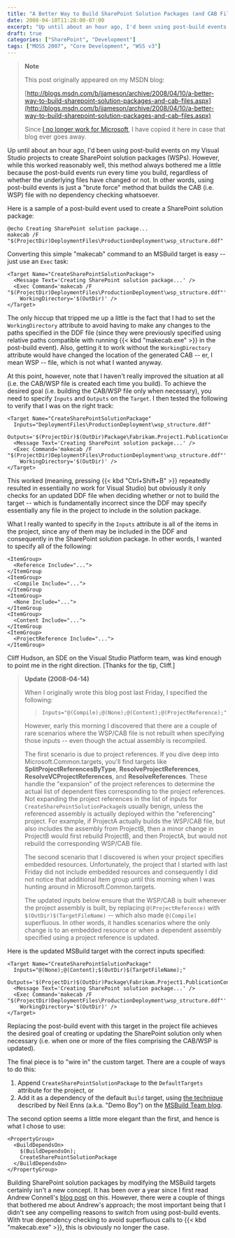 ```yaml
---
title: "A Better Way to Build SharePoint Solution Packages (and CAB Files)"
date: 2008-04-10T11:28:00-07:00
excerpt: "Up until about an hour ago, I'd been using post-build events on my Visual Studio projects to create SharePoint solution packages (WSPs). However, while this worked reasonably well, this method always bothered me a little because the post-build events..."
draft: true
categories: ["SharePoint", "Development"]
tags: ["MOSS 2007", "Core Development", "WSS v3"]
---
```


> **Note**
>
> This post originally appeared on my MSDN blog:
>
> [http://blogs.msdn.com/b/jjameson/archive/2008/04/10/a-better-way-to-build-sharepoint-solution-packages-and-cab-files.aspx](http://blogs.msdn.com/b/jjameson/archive/2008/04/10/a-better-way-to-build-sharepoint-solution-packages-and-cab-files.aspx)
>
> Since [I no longer work for Microsoft](/blog/jjameson/2011/09/02/last-day-with-microsoft), I have copied it here in case that blog                 ever goes away.

Up until about an hour ago, I'd been using post-build events on my Visual Studio         projects to create SharePoint solution packages (WSPs). However, while this worked         reasonably well, this method always bothered me a little because the post-build         events run every time you build, regardless of whether the underlying files have         changed or not. In other words, using post-build events is just a "brute force"         method that builds the CAB (i.e. WSP) file with no dependency checking whatsoever.

Here is a sample of a post-build event used to create a SharePoint solution package:

```
@echo Creating SharePoint solution package...
makecab /F "$(ProjectDir)DeploymentFiles\ProductionDeployment\wsp_structure.ddf"
```

Converting this simple "makecab" command to an MSBuild target is easy -- just use         an `Exec` task:

```
<Target Name="CreateSharePointSolutionPackage">
  <Message Text='Creating SharePoint solution package...' />
  <Exec Command='makecab /F "$(ProjectDir)DeploymentFiles\ProductionDeployment\wsp_structure.ddf"'
    WorkingDirectory='$(OutDir)' />
</Target>
```

The only hiccup that tripped me up a little is the fact that I had to set the `WorkingDirectory` attribute to avoid         having to make any changes to the paths specified in the DDF file (since they were         previously specified using relative paths compatible with running {{< kbd "makecab.exe" >}}         in the post-build event). Also, getting it to work without the `WorkingDirectory` attribute would have changed the location of         the generated CAB -- er, I mean WSP -- file, which is not what I wanted anyway.

At this point, however, note that I haven't really improved the situation at all         (i.e. the CAB/WSP file is created each time you build). To achieve the desired goal         (i.e. building the CAB/WSP file only when necessary), you need to specify `Inputs` and `Outputs`         on the `Target`. I then tested the         following to verify that I was on the right track:

```
<Target Name="CreateSharePointSolutionPackage"
  Inputs="DeploymentFiles\ProductionDeployment\wsp_structure.ddf"
  Outputs='$(ProjectDir)$(OutDir)Package\Fabrikam.Project1.PublicationContentTypes.wsp'>
  <Message Text='Creating SharePoint solution package...' />
  <Exec Command='makecab /F "$(ProjectDir)DeploymentFiles\ProductionDeployment\wsp_structure.ddf"'
    WorkingDirectory='$(OutDir)' />
</Target>
```

This worked (meaning, pressing {{< kbd "Ctrl+Shift+B" >}} repeatedly resulted in essentially         no work for Visual Studio) but obviously it only checks for an updated DDF file         when deciding whether or not to build the target -- which is fundamentally incorrect         since the DDF may specify essentially any file in the project to include in the         solution package.

What I really wanted to specify in the `Inputs`         attribute is all of the items in the project, since any of them may be included         in the DDF and consequently in the SharePoint solution package. In other words,         I wanted to specify all of the following:

```
<ItemGroup>
  <Reference Include="...">
</ItemGroup
<ItemGroup>
  <Compile Include="...">
</ItemGroup
<ItemGroup>
  <None Include="...">
</ItemGroup
<ItemGroup>
  <Content Include="...">
</ItemGroup
<ItemGroup>
  <ProjectReference Include="...">
</ItemGroup>
```

Cliff Hudson, an SDE on the Visual Studio Platform team, was kind enough to point         me in the right direction. [Thanks for the tip, Cliff.]

> **Update (2008-04-14)**
>
> When I originally wrote this blog post last Friday, I specified the following:
>
> > `Inputs="@(Compile);@(None);@(Content);@(ProjectReference);"`
>
> However, early this morning I discovered that there are a couple of rare scenarios                 where the WSP/CAB file is not rebuilt when specifying those inputs -- even though                 the actual assembly is recompiled.
>
> The first scenario is due to project references. If you dive deep into Microsoft.Common.targets,                 you'll find targets like **SplitProjectReferencesByType**, **ResolveProjectReferences**,                 **ResolveVCProjectReferences**, and **ResolveReferences**.                 These handle the "expansion" of the project references to determine the actual list                 of dependent files corresponding to the project references. Not expanding the project                 references in the list of inputs for `CreateSharePointSolutionPackage`is usually benign, unless the referenced assembly is actually deployed                 within the "referencing" project. For example, if ProjectA actually builds the WSP/CAB                 file, but also includes the assembly from ProjectB, then a minor change in ProjectB                 would first rebuild ProjectB, and then ProjectA, but would not rebuild the corresponding                 WSP/CAB file.
>
> The second scenario that I discovered is when your project specifies embedded resources.                 Unfortunately, the project that I started with last Friday did not include embedded                 resources and consequently I did not notice that additional item group until this                 morning when I was hunting around in Microsoft.Common.targets.
>
> The updated inputs below ensure that the WSP/CAB is built whenever the project assembly                 is built, by replacing `@(ProjectReference)`                 with `$(OutDir)$(TargetFileName)`                 -- which also made `@(Compile)` superfluous.                 In other words, it handles scenarios where the only change is to an embedded resource                 or when a dependent assembly specified using a project reference is updated.

Here is the updated MSBuild target with the correct inputs specified:

```
<Target Name="CreateSharePointSolutionPackage"
  Inputs="@(None);@(Content);$(OutDir)$(TargetFileName);"
  Outputs='$(ProjectDir)$(OutDir)Package\Fabrikam.Project1.PublicationContentTypes.wsp'>
  <Message Text='Creating SharePoint solution package...' />
  <Exec Command='makecab /F "$(ProjectDir)DeploymentFiles\ProductionDeployment\wsp_structure.ddf"'
    WorkingDirectory='$(OutDir)' />
</Target>
```

Replacing the post-build event with this target in the project file achieves the         desired goal of creating or updating the SharePoint solution only when necessary         (i.e. when one or more of the files comprising the CAB/WSP is updated).

The final piece is to "wire in" the custom target. There are a couple of ways to         do this:

1. Append `CreateSharePointSolutionPackage`
   to the `DefaultTargets` attribute
   for the project, or
2. Add it as a dependency of the default `Build`
   target, using [the technique](http://blogs.msdn.com/msbuild/archive/2006/02/10/528822.aspx) described by Neil Enns (a.k.a. "Demo Boy") on the [MSBuild Team blog](http://blogs.msdn.com/msbuild).

The second option seems a little more elegant than the first, and hence is what         I chose to use:

```
<PropertyGroup>
  <BuildDependsOn>
    $(BuildDependsOn);
    CreateSharePointSolutionPackage
  </BuildDependsOn>
</PropertyGroup>
```

Building SharePoint solution packages by modifying the MSBuild targets certainly         isn't a new concept. It has been over a year since I first read Andrew Connell's         [blog post](http://www.andrewconnell.com/blog/articles/UsingVisualStudioAndMsBuildToCreateWssSolutions.aspx) on this. However, there were a couple of things that bothered         me about Andrew's approach; the most important being that I didn't see any compelling         reasons to switch from using post-build events. With true dependency checking to         avoid superfluous calls to {{< kbd "makecab.exe" >}}, this is obviously no longer the         case.

